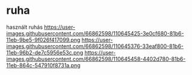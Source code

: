 # ruha
használt ruhás
https://user-images.githubusercontent.com/66862598/110645425-3e0cf680-81b6-11eb-9be5-9f026f417099.png
https://user-images.githubusercontent.com/66862598/110645376-33eaf800-81b6-11eb-96b2-de7c5956e53c.png
https://user-images.githubusercontent.com/66862598/110645458-4402d780-81b6-11eb-864c-547910f8731a.png

